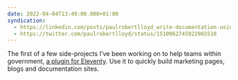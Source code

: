 ```yaml
---
date: 2022-04-04T13:49:00.000+01:00
syndication:
  - https://linkedin.com/posts/paulrobertlloyd_write-documentation-using-markdown-and-publish-activity-6916727827610435584-h1B3
  - https://twitter.com/paulrobertlloyd/status/1510962745922965510
---
```

The first of a few side-projects I’ve been working on to help teams within government, [a plugin for Eleventy](https://x-govuk.github.io/posts/govuk-eleventy-plugin/). Use it to quickly build marketing pages, blogs and documentation sites.
